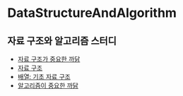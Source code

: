 # DataStructureAndAlgorithm
자료 구조와 알고리즘 스터디
---
- [자료 구조가 중요한 까닭](https://github.com/devKobe24/DataStructureAndAlgorithm/blob/main/Study/dataStructureAndAlgorithm-1.md)
- [자료 구조](https://github.com/devKobe24/DataStructureAndAlgorithm/blob/main/Study/dataStructureAndAlgorithm-2.md)
- [배열: 기초 자료 구조](https://morgan-kang.notion.site/230519-TIL-4-5715f5eaee7c40eab98c2db6ec017025)
- [알고리즘이 중요한 까닭](https://morgan-kang.notion.site/230520-TIL-3-4868e5ccf37e4d7293bbc83743af7f44)
